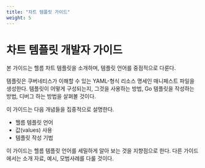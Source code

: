 ```yaml
---
title: "차트 템플릿 가이드"
weight: 5
---
```


# 차트 템플릿 개발자 가이드

본 가이드는 헬름 차트 템플릿을 소개하며, 템플릿 언어를 중점적으로 다룬다.

템플릿은 쿠버네티스가 이해할 수 있는 YAML-형식 리소스 명세인 매니페스트 파일을 생성한다.
템플릿이 어떻게 구성되는지, 그것을 사용하는 방법, Go 템플릿을 작성하는 방법, 디버그 하는 방법을 살펴볼 것이다.

이 가이드는 다음 개념들을 집중적으로 설명한다.

- 헬름 템플릿 언어
- 값(values) 사용
- 템플릿 작성 기법

이 가이드는 헬름 템플릿 언어를 세밀하게 알아 보는 것을 지향점으로 한다.
다른 가이드에서는 소개 자료, 예시, 모범사례를 다룰 것이다.
